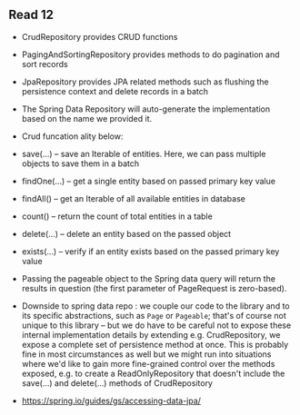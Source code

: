 ## Read 12

- CrudRepository provides CRUD functions

- PagingAndSortingRepository provides methods to do pagination and sort records

- JpaRepository provides JPA related methods such as flushing the persistence context and delete records in a batch

- The Spring Data Repository will auto-generate the implementation based on the name we provided it.

 - Crud funcation ality below:

 - save(…) – save an Iterable of entities. Here, we can pass multiple objects to save them in a batch

- findOne(…) – get a single entity based on passed primary key value

- findAll() – get an Iterable of all available entities in database

- count() – return the count of total entities in a table

- delete(…) – delete an entity based on the passed object

- exists(…) – verify if an entity exists based on the passed primary key value

- Passing the pageable object to the Spring data query will return the results in question (the first parameter of PageRequest is zero-based).

- Downside to spring data repo : we couple our code to the library and to its specific abstractions, such as `Page` or `Pageable`; that's of course not unique to this library – but we do have to be careful not to expose these internal implementation details
by extending e.g. CrudRepository, we expose a complete set of persistence method at once. This is probably fine in most circumstances as well but we might run into situations where we'd like to gain more fine-grained control over the methods exposed, e.g. to create a ReadOnlyRepository that doesn't include the save(…) and delete(…) methods of CrudRepository

- https://spring.io/guides/gs/accessing-data-jpa/ 
